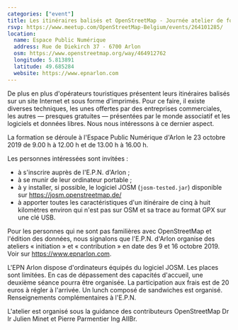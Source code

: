```yaml
---
categories: ["event"]
title: Les itinéraires balisés et OpenStreetMap - Journée atelier de formation
rsvp: https://www.meetup.com/OpenStreetMap-Belgium/events/264101285/
location:
  name: Espace Public Numérique
  address: Rue de Diekirch 37 - 6700 Arlon
  osm: https://www.openstreetmap.org/way/464912762
  longitude: 5.813891
  latitude: 49.685284
  website: https://www.epnarlon.com
---
```


De plus en plus d'opérateurs touristiques présentent leurs itinéraires balisés sur un site Internet et sous forme d'imprimés. Pour ce faire, il existe diverses techniques, les unes offertes par des entreprises commerciales, les autres — presques gratuites — présentées par le monde associatif et les logiciels et données libres. Nous nous intéressons à ce dernier aspect.

La formation se déroule à l'Espace Public Numérique d'Arlon le 23 octobre 2019 de 9.00 h à 12.00 h et de 13.00 h à 16.00 h.

Les personnes intéressées sont invitées :

- à s'inscrire auprès de l'E.P.N. d'Arlon ;
- à se munir de leur ordinateur portable ;
- à y installer, si possible, le logiciel JOSM (`josm-tested.jar`) disponible sur <https://josm.openstreetmap.de/>
- à apporter toutes les caractéristiques d'un itinéraire de cinq à huit kilomètres environ qui n'est pas sur OSM et sa trace au format GPX sur une clé USB.

Pour les personnes qui ne sont pas familières avec OpenStreetMap et l'édition des données, nous signalons que l'E.P.N. d'Arlon organise des ateliers « initiation » et « contribution » en date des 9 et 16 octobre 2019. Voir sur <https://www.epnarlon.com>.

L'EPN Arlon dispose d'ordinateurs équipés du logiciel JOSM. Les places sont limitées. En cas de dépassement des capacités d'accueil, une deuxième séance pourra être organisée. La participation aux frais est de 20 euros à régler à l'arrivée. Un lunch composé de sandwiches est organisé. Renseignements complémentaires à l'E.P.N.

L'atelier est organisé sous la guidance des contributeurs OpenStreetMap
Dr Ir Julien Minet et Pierre Parmentier Ing AIIBr.
